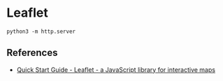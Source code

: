 # Leaflet

```shell
python3 -m http.server
```

## References

- [Quick Start Guide - Leaflet - a JavaScript library for interactive maps](https://leafletjs.com/examples/quick-start/)

